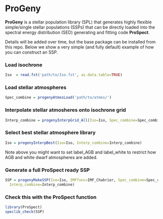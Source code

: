# ProGeny

**ProGeny** is a stellar population library (SPL) that generates highly flexible simple/single stellar populations (SSPs) that can be directly loaded into the spectral energy distribution (SED) generating and fitting code **ProSpect**.

Details will be added over time, but the base package can be installed from this repo. Below we show a very simple (and fully default) example of how you can construct an SSP.

### Load isochrone

```r
Iso  = read.fst('path/to/Iso.fst', as.data.table=TRUE)
```

### Load stellar atmospheres

```r
Spec_combine = progenyAtmosLoad('path/to/atmos/')
```

### Interpolate stellar atmosheres onto isochrone grid

```r
Interp_combine = progenyInterpGrid_All(Iso=Iso, Spec_combine=Spec_combine)
```

### Select best stellar atmosphere library

```r
Iso = progenyInterpBest(Iso=Iso, Interp_combine=Interp_combine)
```

Note above you might want to set label_AGB and label_white to restrict how AGB and white dwarf atmospheres are added.

### Generate a full ProSpect ready SSP

```r
SSP = progenyMakeSSP(Iso=Iso, IMFfunc=IMF_Chabrier, Spec_combine=Spec_combine,
  Interp_combine=Interp_combine)
```

### Check this with the ProSpect function

```r
library(ProSpect)
speclib_check(SSP)
```
